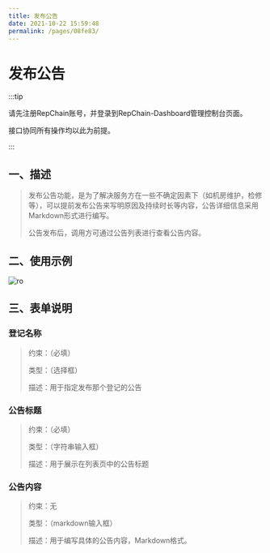 ```yaml
---
title: 发布公告
date: 2021-10-22 15:59:48
permalink: /pages/08fe83/
---
```


# 发布公告

:::tip

请先注册RepChain账号，并登录到RepChain-Dashboard管理控制台页面。

接口协同所有操作均以此为前提。

:::

## 一、描述

> 发布公告功能，是为了解决服务方在一些不确定因素下（如机房维护，检修等），可以提前发布公告来写明原因及持续时长等内容，公告详细信息采用Markdown形式进行编写。
>
> 公告发布后，调用方可通过公告列表进行查看公告内容。

## 二、使用示例

![ro](/img/register-user/notice.gif)

## 三、表单说明

### 登记名称 

> 约束：（必填）
>
> 类型：（选择框）
>
> 描述：用于指定发布那个登记的公告

### 公告标题

> 约束：（必填）
>
> 类型：（字符串输入框）
>
> 描述：用于展示在列表页中的公告标题

### 公告内容

> 约束：无
>
> 类型：（markdown输入框）
>
> 描述：用于编写具体的公告内容，Markdown格式。
